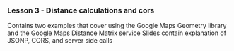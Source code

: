 ### Lesson 3 - Distance calculations and cors

Contains two examples that cover using the Google Maps Geometry library and the Google Maps Distance Matrix service
Slides contain explanation of JSONP, CORS, and server side calls
